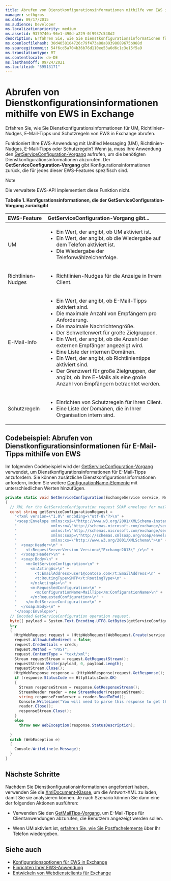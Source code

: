 ```yaml
---
title: Abrufen von Dienstkonfigurationsinformationen mithilfe von EWS in Exchange
manager: sethgros
ms.date: 09/17/2015
ms.audience: Developer
ms.localizationpriority: medium
ms.assetid: 9379740a-96e1-490d-a229-0f9937c548d2
description: Erfahren Sie, wie Sie Dienstkonfigurationsinformationen für UM, Richtlinien-Nudges, E-Mail-Tipps und Schutzregeln von EWS in Exchange abrufen.
ms.openlocfilehash: 30d4058104726c79f473a88a09398689675b988d
ms.sourcegitcommit: 54f6cd5a704b36b76d110ee53a6d6c1c3e15f5a9
ms.translationtype: MT
ms.contentlocale: de-DE
ms.lasthandoff: 09/24/2021
ms.locfileid: "59513171"
---
```

# <a name="get-service-configuration-information-by-using-ews-in-exchange"></a>Abrufen von Dienstkonfigurationsinformationen mithilfe von EWS in Exchange

Erfahren Sie, wie Sie Dienstkonfigurationsinformationen für UM, Richtlinien-Nudges, E-Mail-Tipps und Schutzregeln von EWS in Exchange abrufen.
  
Funktioniert Ihre EWS-Anwendung mit Unified Messaging (UM), Richtlinien-Nudges, E-Mail-Tipps oder Schutzregeln? Wenn ja, muss Ihre Anwendung den [GetServiceConfiguration-Vorgang](https://msdn.microsoft.com/library/070cbfe5-325a-4955-8e4a-8230ea0459a7%28Office.15%29.aspx) aufrufen, um die benötigten Dienstkonfigurationsinformationen abzurufen. Der **GetServiceConfiguration-Vorgang** gibt Konfigurationsinformationen zurück, die für jedes dieser EWS-Features spezifisch sind. 
  
> [!NOTE]
> Die verwaltete EWS-API implementiert diese Funktion nicht. 
  
**Tabelle 1. Konfigurationsinformationen, die der GetServiceConfiguration-Vorgang zurückgibt**

|EWS-Feature|GetServiceConfiguration-Vorgang gibt...|
|:-----|:-----|
|UM  <br/> | <ul><li>Ein Wert, der angibt, ob UM aktiviert ist.</li><li>Ein Wert, der angibt, ob die Wiedergabe auf dem Telefon aktiviert ist.</li><li>Die Wiedergabe der Telefonwählzeichenfolge.</li></ul> |
|Richtlinien-Nudges  <br/> | <ul><li>Richtlinien-Nudges für die Anzeige in Ihrem Client.</li></ul> |
|E-Mail-Info  <br/> | <ul><li>Ein Wert, der angibt, ob E-Mail-Tipps aktiviert sind.</li><li>Die maximale Anzahl von Empfängern pro Anforderung.</li><li>Die maximale Nachrichtengröße.</li><li>Der Schwellenwert für große Zielgruppen.</li><li>Ein Wert, der angibt, ob die Anzahl der externen Empfänger angezeigt wird.</li><li>Eine Liste der internen Domänen.</li><li>Ein Wert, der angibt, ob Richtlinientipps aktiviert sind.</li><li>Der Grenzwert für große Zielgruppen, der angibt, ob Ihre E-Mails als eine große Anzahl von Empfängern betrachtet werden.  </li></ul>|
|Schutzregeln  <br/> | <ul><li>Einrichten von Schutzregeln für Ihren Client.</li><li>Eine Liste der Domänen, die in Ihrer Organisation intern sind.  </li></ul> |
   
## <a name="code-example-get-service-configuration-information-for-mail-tips-by-using-ews"></a>Codebeispiel: Abrufen von Dienstkonfigurationsinformationen für E-Mail-Tipps mithilfe von EWS

Im folgenden Codebeispiel wird der [GetServiceConfiguration-Vorgang](https://msdn.microsoft.com/library/070cbfe5-325a-4955-8e4a-8230ea0459a7%28Office.15%29.aspx) verwendet, um Dienstkonfigurationsinformationen für E-Mail-Tipps anzufordern. Sie können zusätzliche Dienstkonfigurationsinformationen anfordern, indem Sie weitere [ConfigurationName-Elemente](https://msdn.microsoft.com/library/3b524a2f-9c6b-4550-9f3d-f78d176b0f7b%28Office.15%29.aspx) mit unterschiedlichen Werten hinzufügen. 
  
```cs
private static void GetServiceConfiguration(ExchangeService service, NetworkCredential creds)
{ 
  // XML for the GetServiceConfiguration request SOAP envelope for mail tips configuration information.
  const string getServiceConfigurationRequest = 
    "<?xml version=\"1.0\" encoding=\"utf-8\"?>\n" +
    "<soap:Envelope xmlns:xsi=\"http://www.w3.org/2001/XMLSchema-instance\"\n" +
    "               xmlns:m=\"http://schemas.microsoft.com/exchange/services/2006/messages\"\n" +
    "               xmlns:t=\"http://schemas.microsoft.com/exchange/services/2006/types\" \n" +
    "               xmlns:soap=\"http://schemas.xmlsoap.org/soap/envelope/\"\n" +
    "               xmlns:xs=\"http://www.w3.org/2001/XMLSchema\">\n" +
    "  <soap:Header>\n" +
    "    <t:RequestServerVersion Version=\"Exchange2013\" />\n" +
    "  </soap:Header>\n" +
    "  <soap:Body>\n" +
    "    <m:GetServiceConfiguration>\n" +
    "      <m:ActingAs>\n" +
    "        <t:EmailAddress>user1@contoso.com</t:EmailAddress>\n" +
    "        <t:RoutingType>SMTP</t:RoutingType>\n" +
    "      </m:ActingAs>\n" +
    "      <m:RequestedConfiguration>\n" +
    "        <m:ConfigurationName>MailTips</m:ConfigurationName>\n" +
    "      </m:RequestedConfiguration>\n" +
    "    </m:GetServiceConfiguration>\n" +
    "  </soap:Body>\n" +
    "</soap:Envelope>";
  // Encoded GetServiceConfiguration operation request.
  byte[] payload = System.Text.Encoding.UTF8.GetBytes(getServiceConfigurationRequest);
  try
  {
    HttpWebRequest request = (HttpWebRequest)WebRequest.Create(service.Url);
    request.AllowAutoRedirect = false;
    request.Credentials = creds;
    request.Method = "POST";
    request.ContentType = "text/xml";
    Stream requestStream = request.GetRequestStream();
    requestStream.Write(payload, 0, payload.Length);
    requestStream.Close();
    HttpWebResponse response = (HttpWebResponse)request.GetResponse();
    if (response.StatusCode == HttpStatusCode.OK)
    {
      Stream responseStream = response.GetResponseStream();
      StreamReader reader = new StreamReader(responseStream);
      string responseFromServer = reader.ReadToEnd();
      Console.WriteLine("You will need to parse this response to get the configuration information:\n\n" + responseFromServer);
      reader.Close();
      responseStream.Close();
    }
    else
      throw new WebException(response.StatusDescription);
          
  }
  catch (WebException e)
  {
    Console.WriteLine(e.Message);
  }
}

```

## <a name="next-steps"></a>Nächste Schritte

Nachdem Sie Dienstkonfigurationsinformationen angefordert haben, verwenden Sie die [XmlDocument-Klasse,](https://msdn.microsoft.com/library/system.xml.xmldocument.aspx) um die Antwort-XML zu laden, damit Sie sie analysieren können. Je nach Szenario können Sie dann eine der folgenden Aktionen ausführen: 
  
- Verwenden Sie den [GetMailTips-Vorgang,](https://msdn.microsoft.com/library/025483ec-a9f3-4735-8a95-d26e30ea7974%28Office.15%29.aspx) um E-Mail-Tipps für Clientanwendungen abzurufen, die Benutzern angezeigt werden sollen. 
    
- Wenn UM aktiviert ist, [erfahren Sie, wie Sie Postfachelemente](https://blogs.msdn.com/b/exchangedev/archive/2009/11/05/play-exchange-2010-mailbox-items-on-your-phone-by-using-the-ews-managed-api.aspx) über Ihr Telefon wiedergeben. 
    
## <a name="see-also"></a>Siehe auch

- [Konfigurationsoptionen für EWS in Exchange](configuration-options-for-ews-in-exchange.md)    
- [Einrichten Ihrer EWS-Anwendung](setting-up-your-ews-application.md)    
- [Entwickeln von Webdienstclients für Exchange](develop-web-service-clients-for-exchange.md)
    

